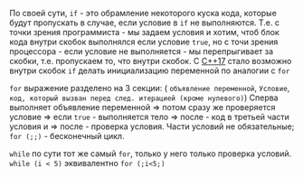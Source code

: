 По своей сути, `if` - это обрамление некоторого куска кода, которые будут пропускать в случае, если условие в `if` не выполняются. Т.е. с точки зрения программиста - мы задаем условия и хотим, чтоб блок кода внутри скобок выполнялся если условие `true`, но с точи зрения процессора - если условие не выполняется - мы перепрыгивает за скобки, т.е. пропускаем то, что внутри скобок. 
С <u>C++17</u> стало возможно внутри скобок `if` делать инициализацию переменной по аналогии с `for`

`for` выражение разделено на 3 секции:
( `объявление переменной`, `Условие`, `код, который вызван перед след. итерацией (кроме нулевого)`)
Сперва выполняет объявление переменной => потом сразу же проверяется условие => если  `true` - выполняется тело => после - код в третьей части условия и => после - проверка условия. 
Части условий не обязательные; `for (;;)` - бесконечный цикл. 

`while` по сути тот же самый `for`, только у него только проверка условий. 
`while (i < 5)` эквивалентно `for (;i<5;)` 
